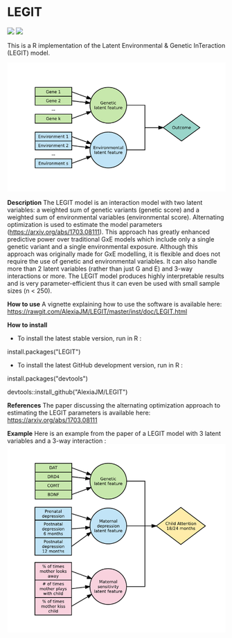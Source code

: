 # LEGIT

[![](http://cranlogs.r-pkg.org/badges/LEGIT)](http://cran.rstudio.com/web/packages/LEGIT/index.html)
[![](http://cranlogs.r-pkg.org/badges/grand-total/LEGIT)](http://cran.rstudio.com/web/packages/LEGIT/index.html)

This is a R implementation of the Latent Environmental &amp; Genetic InTeraction (LEGIT) model. 

![](https://raw.githubusercontent.com/AlexiaJM/LEGIT/master/images/LEGIT.png)

**Description**
The LEGIT model is an interaction model with two latent variables: a weighted sum of genetic variants (genetic score) and a weighted sum of environmental variables (environmental score). Alternating optimization is used to estimate the model parameters (https://arxiv.org/abs/1703.08111). This approach has greatly enhanced predictive power over traditional GxE models which include only a single genetic variant and a single environmental exposure. Although this approach was originally made for GxE modelling, it is flexible and does not require the use of genetic and environmental variables. It can also handle more than 2 latent variables (rather than just G and E) and 3-way interactions or more. The LEGIT model produces highly interpretable results and is very parameter-efficient thus it can even be used with small sample sizes (n < 250).

**How to use**
A vignette explaining how to use the software is available here: https://rawgit.com/AlexiaJM/LEGIT/master/inst/doc/LEGIT.html

**How to install**
* To install the latest stable version, run in R :

install.packages("LEGIT")

* To install the latest GitHub development version, run in R :

install.packages("devtools")

devtools::install_github("AlexiaJM/LEGIT")

**References**
The paper discussing the alternating optimization approach to estimating the LEGIT parameters is available here: https://arxiv.org/abs/1703.08111

**Example**
Here is an example from the paper of a LEGIT model with 3 latent variables and a 3-way interaction :
![](https://raw.githubusercontent.com/AlexiaJM/LEGIT/master/images/LEGIT_3way.png)
